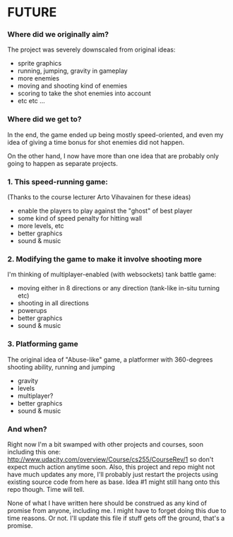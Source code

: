 # FUTURE 

### Where did we originally aim?

The project was severely downscaled from original ideas:
* sprite graphics
* running, jumping, gravity in gameplay
* more enemies
* moving and shooting kind of enemies
* scoring to take the shot enemies into account
* etc etc ...

### Where did we get to?

In the end, the game ended up being mostly speed-oriented, 
and even my idea of giving a time bonus for shot enemies 
did not happen. 

On the other hand, I now have more than one idea that are 
probably only going to happen as separate projects.

### 1. This speed-running game:

(Thanks to the course lecturer Arto Vihavainen for these ideas)

* enable the players to play against the "ghost" of best player 
* some kind of speed penalty for hitting wall
* more levels, etc
* better graphics
* sound & music

### 2. Modifying the game to make it involve shooting more

I'm thinking of multiplayer-enabled (with websockets) tank 
battle game:

* moving either in 8 directions or any direction (tank-like in-situ turning etc)
* shooting in all directions
* powerups
* better graphics 
* sound & music

### 3. Platforming game 

The original idea of "Abuse-like" game, a platformer with 360-degrees 
shooting ability, running and jumping

* gravity
* levels
* multiplayer?
* better graphics 
* sound & music

### And when?

Right now I'm a bit swamped with other projects and courses, 
soon including this one: 
http://www.udacity.com/overview/Course/cs255/CourseRev/1
so don't expect much action anytime soon. Also, this project 
and repo might not have much updates any more, I'll probably 
just restart the projects using existing source code from here 
as base. Idea #1 might still hang onto this repo though. Time 
will tell.

None of what I have written here should be construed as any kind 
of promise from anyone, including me. I might have to forget 
doing this due to time reasons. Or not. I'll update this file 
if stuff gets off the ground, that's a promise. 
